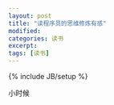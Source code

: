 ```yaml
---
layout: post
title: "读程序员的思维修炼有感"
modified:
categories: 读书
excerpt:
tags: [读书]
---
```

{% include JB/setup %}

小时候
